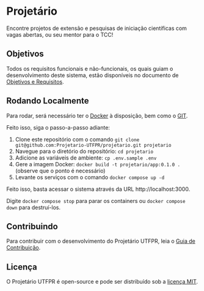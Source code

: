 # Projetário
Encontre projetos de extensão e pesquisas de iniciação científicas com vagas abertas,
ou seu mentor para o TCC!

## Objetivos
Todos os requisitos funcionais e não-funcionais, os quais guiam o desenvolvimento
deste sistema, estão disponíveis no documento de
[Objetivos e Requisitos](.github/requisitos.md).

## Rodando Localmente
Para rodar, será necessário ter o [Docker](https://docs.docker.com/get-started/get-docker/)
à disposição, bem como o [GIT](https://git-scm.com/book/pt-br/v2/Come%C3%A7ando-Instalando-o-Git).

Feito isso, siga o passo-a-passo adiante:
1. Clone este repositório com o comando `git clone git@github.com:Projetario-UTFPR/projetario.git projetario`
2. Navegue para o diretório do repositório: `cd projetario`
3. Adicione as variáveis de ambiente: `cp .env.sample .env`
4. Gere a imagem Docker: `docker build -t projetario/app:0.1.0 .` (observe que o ponto
é necessário)
5. Levante os serviços com o comando `docker compose up -d`

Feito isso, basta acessar o sistema através da URL http://localhost:3000.

Digite `docker compose stop` para parar os containers ou `docker compose down` para destruí-los.

## Contribuindo
Para contribuir com o desenvolvimento do Projetário UTFPR, leia o
[Guia de Contribuição](.github/contribuindo.md).

## Licença
O Projetário UTFPR é open-source e pode ser distribuído sob a [licença MIT](./LICENSE).
